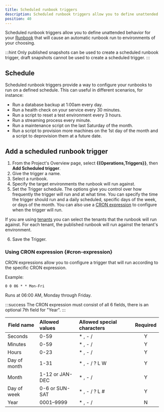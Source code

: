 ```yaml
---
title: Scheduled runbook triggers
description: Scheduled runbook triggers allow you to define unattended behavior for your runbook that will cause an automatic runbook run to environments of your choosing.
position: 40
---
```


Scheduled runbook triggers allow you to define unattended behavior for your [Runbook](/docs/runbooks/index.md) that will cause an automatic runbook run to environments of your choosing.

:::hint
Only published snapshots can be used to create a scheduled runbook trigger, draft snapshots cannot be used to create a scheduled trigger.
:::

## Schedule

Scheduled runbook triggers provide a way to configure your runbooks to run on a defined schedule. This can useful in different scenarios, for instance:

* Run a database backup at 1:00am every day.
* Run a health check on your service every 30 minutes.
* Run a script to reset a test environment every 3 hours.
* Run a streaming process every minute.
* Run a maintenance script on the last Saturday of the month.
* Run a script to provision more machines on the 1st day of the month and a script to deprovision them at a future date.


## Add a scheduled runbook trigger

1. From the Project's Overview page, select **{{Operations,Triggers}}**, then **Add Scheduled trigger**.
2. Give the trigger a name.
3. Select a runbook.
4. Specify the target environments the runbook will run against.
5. Set the Trigger schedule. The options give you control over how frequently the trigger will run and at what time. You can specify the time the trigger should run and a daily scheduled, specific days of the week, or days of the month. You can also use a [CRON expression](#cron-expression) to configure when the trigger will run.

If you are using [tenants](/docs/deployments/patterns/multi-tenant-deployments/index.md) you can select the tenants that the runbook will run against. For each tenant, the published runbook will run against the tenant's environment. 

6. Save the Trigger.

### Using CRON expression {#cron-expression}

CRON expressions allow you to configure a trigger that will run according to the specific CRON expression.

Example:

`0 0 06 * * Mon-Fri`

Runs at 06:00 AM, Monday through Friday.

:::success
The CRON expression must consist of all 6 fields, there is an optional 7th field for "Year".
:::

| Field name    | Allowed values       | Allowed special characters  | Required |
| ------------- |:-------------------- |:--------------------------- | :------: |
| Seconds       | 0-59                 | * , - /                     | Y        |
| Minutes       | 0-59                 | * , - /                     | Y        |
| Hours         | 0-23                 | * , - /                     | Y        |
| Day of month  | 1-31                 | * , - / ? L W               | Y        |
| Month         | 1-12 or JAN-DEC      | * , - /                     | Y        |
| Day of week   | 0-6 or SUN-SAT       | * , - / ? L #               | Y        |
| Year          | 0001–9999            | * , - /                     | N        |

